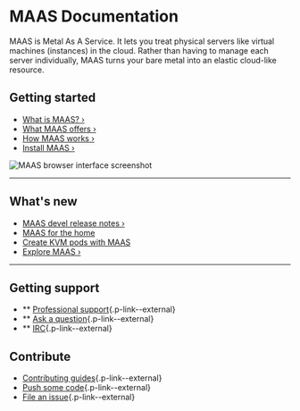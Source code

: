# MAAS Documentation

MAAS is Metal As A Service. It lets you treat physical servers like virtual machines (instances) in the cloud. Rather than having to manage each server individually, MAAS turns your bare metal into an elastic cloud-like resource.

## Getting started

- [What is MAAS? ›](/2.5/en/intro-what-is-maas)
- [What MAAS offers ›](/2.5/en/intro-what-is-maas#what-maas-offers)
- [How MAAS works ›](/2.5/en/intro-what-is-maas#how-maas-works)
- [Install MAAS ›](/2.5/en/installconfig-snap-install)

![MAAS browser interface screenshot](https://assets.ubuntu.com/v1/be6bd70c-Keep+an+eye+on+your+hardware+-+hardware+tests+list.jpg)

---

## What's new

- [MAAS devel release notes ›](/2.5/en/release-notes.html)
- [MAAS for the home](https://blog.ubuntu.com/2018/03/06/maas-for-the-home)
- [Create KVM pods with MAAS](https://tutorials.ubuntu.com/tutorial/create-kvm-pods-with-maas#0)
- [Explore MAAS ›](/2.5/en/intro-explore)

---

## Getting support

- \*\* [Professional support](https://maas.io/contact-us){.p-link--external}
- \*\* [Ask a question](http://askubuntu.com/questions/tagged/maas){.p-link--external}
- \*\* [IRC](http://webchat.freenode.net/?channels=maas){.p-link--external}

## Contribute

- [Contributing guides](/2.5/en/contributing-writing){.p-link--external}
- [Push some code](https://launchpad.net/maas){.p-link--external}
- [File an issue](https://bugs.launchpad.net/maas/+filebug){.p-link--external}
